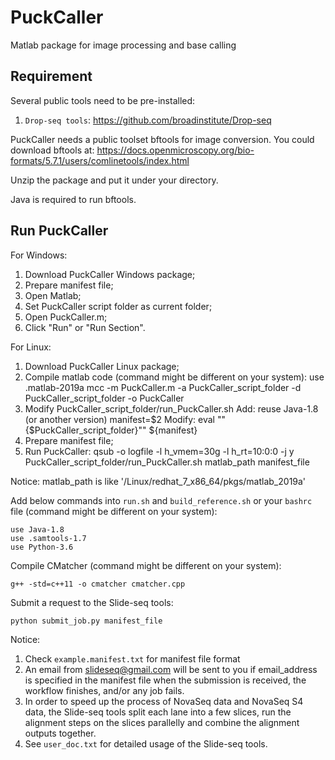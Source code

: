 # PuckCaller
Matlab package for image processing and base calling

## Requirement

Several public tools need to be pre-installed:
1) `Drop-seq tools`: https://github.com/broadinstitute/Drop-seq

PuckCaller needs a public toolset bftools for image conversion. You could download bftools at:
https://docs.openmicroscopy.org/bio-formats/5.7.1/users/comlinetools/index.html

Unzip the package and put it under your directory.

Java is required to run bftools.

## Run PuckCaller

For Windows:
1) Download PuckCaller Windows package;
1) Prepare manifest file;
2) Open Matlab;
3) Set PuckCaller script folder as current folder;
4) Open PuckCaller.m;
5) Click "Run" or "Run Section".

For Linux:
1) Download PuckCaller Linux package;
2) Compile matlab code (command might be different on your system):
	use .matlab-2019a
	mcc -m PuckCaller.m -a PuckCaller_script_folder -d PuckCaller_script_folder -o PuckCaller
3) Modify PuckCaller_script_folder/run_PuckCaller.sh
	Add: 
		reuse Java-1.8 (or another version)
		manifest=$2
	Modify:
		eval "\"{$PuckCaller_script_folder}\"" ${manifest}
4) Prepare manifest file;
5) Run PuckCaller:
	qsub -o logfile -l h_vmem=30g -l h_rt=10:0:0 -j y PuckCaller_script_folder/run_PuckCaller.sh matlab_path manifest_file

Notice: matlab_path is like '/Linux/redhat_7_x86_64/pkgs/matlab_2019a'

Add below commands into `run.sh` and `build_reference.sh` or your `bashrc` file (command might be different on your system):
```
use Java-1.8
use .samtools-1.7
use Python-3.6
```

Compile CMatcher (command might be different on your system): 
```
g++ -std=c++11 -o cmatcher cmatcher.cpp
```

Submit a request to the Slide-seq tools: 
```
python submit_job.py manifest_file
```

Notice: 
1) Check `example.manifest.txt` for manifest file format
2) An email from slideseq@gmail.com will be sent to you if email_address is specified in the manifest file when the submission is received, the workflow finishes, and/or any job fails.
3) In order to speed up the process of NovaSeq data and NovaSeq S4 data, the Slide-seq tools split each lane into a few slices, run the alignment steps on the slices parallelly and combine the alignment outputs together. 
4) See `user_doc.txt` for detailed usage of the Slide-seq tools. 
